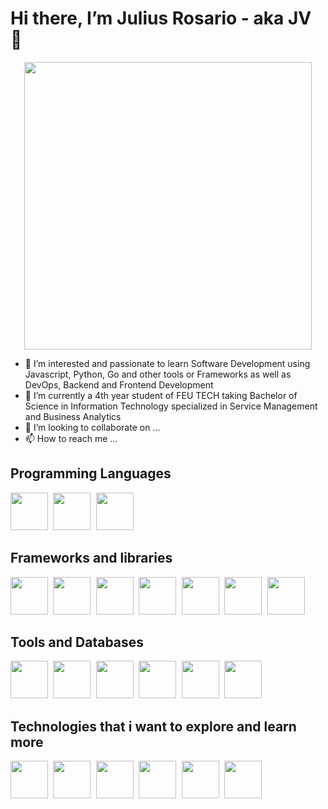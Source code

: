 # Hi there, I’m Julius Rosario - aka JV 👋 

<p align="center">
<img src="https://media.giphy.com/media/SWoSkN6DxTszqIKEqv/giphy.gif" width="460" align="center" />
</p>

- 👀 I’m interested and passionate to learn Software Development using Javascript, Python, Go and other tools or Frameworks as well as DevOps, Backend and Frontend Development
- 🌱 I’m currently a 4th year student of FEU TECH taking Bachelor of Science in Information Technology specialized in Service Management and Business Analytics
- 💞️ I’m looking to collaborate on ...
- 📫 How to reach me ...

## Programming Languages
<div>
  <kbd>
    <img  src="https://raw.githubusercontent.com/jmnote/z-icons/master/svg/python.svg" width="60"/> 
  </kbd>
  
  <kbd>
    <img  src="https://raw.githubusercontent.com/jmnote/z-icons/master/svg/javascript.svg" width="60"/> 
  </kbd>
  
  <kbd>
    <img  src="https://raw.githubusercontent.com/jmnote/z-icons/master/svg/go.svg" width="60"/> 
  </kbd>
  
</div>

## Frameworks and libraries

<div>
  
  <kbd>
    <img src="https://cdn.jsdelivr.net/gh/devicons/devicon/icons/react/react-original.svg" width="60" />
  </kbd>
  <kbd>
    <img src="https://cdn.jsdelivr.net/gh/devicons/devicon/icons/django/django-original.svg" width="60" />
  </kbd>
  <kbd>
    <img src="https://cdn.jsdelivr.net/gh/devicons/devicon/icons/nextjs/nextjs-original-wordmark.svg" width="60" />
  </kbd>
  <kbd>
    <img src="https://cdn.jsdelivr.net/gh/devicons/devicon/icons/nodejs/nodejs-original.svg" width="60" />
  </kbd>
  <kbd>
    <img src="https://cdn.jsdelivr.net/gh/devicons/devicon/icons/redux/redux-original.svg" width="60" />
  </kbd>
  <kbd>
    <img src="https://cdn.jsdelivr.net/gh/devicons/devicon/icons/materialui/materialui-original.svg" width="60" />
  </kbd>
  <kbd>
    <img src="https://cdn.jsdelivr.net/gh/devicons/devicon/icons/express/express-original-wordmark.svg" width="60" />
  </kbd>
  
</div>

## Tools and Databases
<div>
  <kbd>
    <img src="https://cdn.jsdelivr.net/gh/devicons/devicon/icons/git/git-original.svg"  width="60"/>
  </kbd>
  
  <kbd>
    <img src="https://cdn.jsdelivr.net/gh/devicons/devicon/icons/figma/figma-original.svg" width="60" />
  </kbd>
  
  
  <kbd>
    <img src="https://cdn.jsdelivr.net/gh/devicons/devicon/icons/heroku/heroku-original.svg" width="60" />
  </kbd>
    
  <kbd>
    <img src="https://cdn.jsdelivr.net/gh/devicons/devicon/icons/vscode/vscode-original.svg" width="60" />
  </kbd>
  
  <kbd>
    <img src="https://cdn.jsdelivr.net/gh/devicons/devicon/icons/postgresql/postgresql-original.svg" width="60" />
  </kbd>
  
  <kbd>
   <img src="https://cdn.jsdelivr.net/gh/devicons/devicon/icons/mongodb/mongodb-original.svg" width="60" />
  </kbd>
  
  </div>
  
  ## Technologies that i want to explore and learn more
  
  <div>
    <kbd>
      <img src="https://cdn.jsdelivr.net/gh/devicons/devicon/icons/graphql/graphql-plain.svg" width="60" />
  </kbd>
  <kbd>
    <img src="https://cdn.jsdelivr.net/gh/devicons/devicon/icons/sequelize/sequelize-original.svg" width="60" />
  </kbd>
  <kbd>
    <img src="https://cdn.jsdelivr.net/gh/devicons/devicon/icons/docker/docker-original.svg" width="60" />
  </kbd>
  
  <kbd>
    <img src="https://cdn.jsdelivr.net/gh/devicons/devicon/icons/firebase/firebase-plain.svg" width="60" />
  </kbd>
  
   <kbd>
     <img src="https://cdn.jsdelivr.net/gh/devicons/devicon/icons/csharp/csharp-original.svg" width="60" />
  </kbd>
  
  
  <kbd>
    <img src="https://cdn.jsdelivr.net/gh/devicons/devicon/icons/swift/swift-original.svg" width="60" />
  </kbd>
  
  </div>
